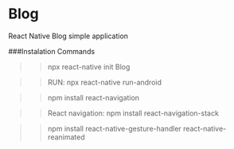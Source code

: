 # Blog
React Native Blog simple application


###Instalation Commands
>> npx react-native init Blog

>> RUN: npx react-native run-android

>> npm install react-navigation

>> React navigation: npm install react-navigation-stack

>> npm install react-native-gesture-handler react-native-reanimated
